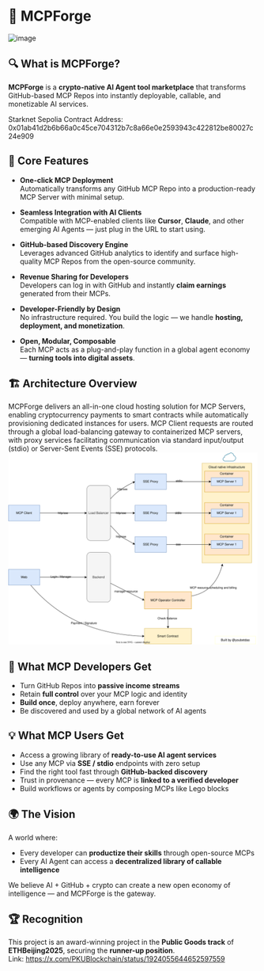 # 🧠 MCPForge

![image](https://github.com/user-attachments/assets/be26ebd7-d589-4339-a05f-c4eaa3c04941)

## 🔍 What is MCPForge?

**MCPForge** is a **crypto-native AI Agent tool marketplace** that transforms GitHub-based MCP Repos into instantly deployable, callable, and monetizable AI services.

Starknet Sepolia Contract Address: 0x01ab41d2b6b66a0c45ce704312b7c8a66e0e2593943c422812be80027c24e909

## 🚀 Core Features

- **One-click MCP Deployment**  
  Automatically transforms any GitHub MCP Repo into a production-ready MCP Server with minimal setup.

- **Seamless Integration with AI Clients**  
  Compatible with MCP-enabled clients like **Cursor**, **Claude**, and other emerging AI Agents — just plug in the URL to start using.

- **GitHub-based Discovery Engine**  
  Leverages advanced GitHub analytics to identify and surface high-quality MCP Repos from the open-source community.

- **Revenue Sharing for Developers**  
  Developers can log in with GitHub and instantly **claim earnings** generated from their MCPs.

- **Developer-Friendly by Design**  
  No infrastructure required. You build the logic — we handle **hosting, deployment, and monetization**.

- **Open, Modular, Composable**  
  Each MCP acts as a plug-and-play function in a global agent economy — **turning tools into digital assets**.

## 🏗️ Architecture Overview
MCPForge delivers an all-in-one cloud hosting solution for MCP Servers, enabling cryptocurrency payments to smart contracts while automatically provisioning dedicated instances for users. MCP Client requests are routed through a global load-balancing gateway to containerized MCP servers, with proxy services facilitating communication via standard input/output (stdio) or Server-Sent Events (SSE) protocols.
![Architecture Overview](docs/arch.svg)

## 💸 What MCP Developers Get

- Turn GitHub Repos into **passive income streams**
- Retain **full control** over your MCP logic and identity
- **Build once**, deploy anywhere, earn forever
- Be discovered and used by a global network of AI agents

## 💡 What MCP Users Get

- Access a growing library of **ready-to-use AI agent services**
- Use any MCP via **SSE / stdio** endpoints with zero setup
- Find the right tool fast through **GitHub-backed discovery**
- Trust in provenance — every MCP is **linked to a verified developer**
- Build workflows or agents by composing MCPs like Lego blocks

## 🌍 The Vision

A world where:

- Every developer can **productize their skills** through open-source MCPs  
- Every AI Agent can access a **decentralized library of callable intelligence**

We believe AI + GitHub + crypto can create a new open economy of intelligence — and MCPForge is the gateway.

## 🏆 Recognition

This project is an award-winning project in the **Public Goods track** of **ETHBeijing2025**, securing the **runner-up position**.  
Link: https://x.com/PKUBlockchain/status/1924055644652597559
